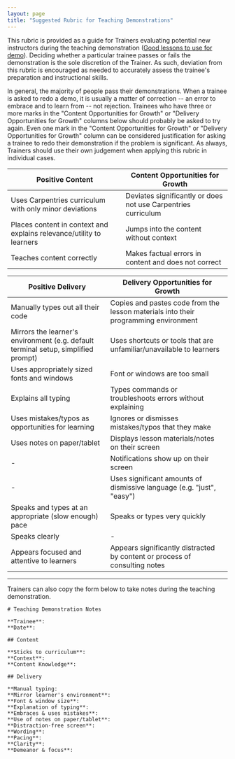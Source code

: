 ```yaml
---
layout: page
title: "Suggested Rubric for Teaching Demonstrations"
---
```


This rubric is provided as a guide for Trainers evaluating potential new instructors during the teaching demonstration ([Good lessons to use for demo](https://carpentries.github.io/instructor-training/demo_lessons/index.html)). Deciding whether a particular trainee passes or fails the demonstration is the sole discretion of the Trainer. As such, deviation from this rubric is encouraged as needed to accurately assess the trainee's preparation and instructional
skills.

In general, the majority of people pass their demonstrations. When a trainee is asked to redo a demo, it is usually a matter of correction -- an error to embrace and to learn from -- not rejection. Trainees who have three or more marks in the "Content Opportunities for Growth" or "Delivery Opportunities for Growth" columns below should probably be asked to try again. Even one mark in the "Content Opportunities for Growth" or "Delivery Opportunities for Growth" column can be considered justification for asking a trainee to redo their demonstration if the problem is significant. As always, Trainers should use their own judgement when applying this rubric in individual cases.  

|Positive Content|Content Opportunities for Growth |
|------|---------------------|
Uses Carpentries curriculum with only minor deviations|Deviates significantly or does not use Carpentries curriculum|
Places content in context and explains relevance/utility to learners|Jumps into the content without context|
Teaches content correctly|Makes factual errors in content and does not correct|

|Positive Delivery|Delivery Opportunities for Growth|
|------|---------------------|
Manually types out all their code| Copies and pastes code from the lesson materials into their programming environment
Mirrors the learner's environment (e.g. default terminal setup, simplified prompt)|Uses shortcuts or tools that are unfamiliar/unavailable to learners|
Uses appropriately sized fonts and windows|Font or windows are too small|
Explains all typing|Types commands or troubleshoots errors without explaining|
Uses mistakes/typos as opportunities for learning|Ignores or dismisses mistakes/typos that they make|
Uses notes on paper/tablet|Displays lesson materials/notes on their screen|
-|Notifications show up on their screen|
-|Uses significant amounts of dismissive language (e.g. "just", "easy")|
Speaks and types at an appropriate (slow enough) pace|Speaks or types very quickly|
Speaks clearly|-
Appears focused and attentive to learners|Appears significantly distracted by content or process of consulting notes|

---

Trainers can also copy the form below to take notes during the teaching demonstration.

```
# Teaching Demonstration Notes

**Trainee**:
**Date**:

## Content

**Sticks to curriculum**:
**Context**:
**Content Knowledge**:

## Delivery

**Manual typing:
**Mirror learner's environment**:
**Font & window size**:
**Explanation of typing**:
**Embraces & uses mistakes**:
**Use of notes on paper/tablet**:
**Distraction-free screen**:
**Wording**:
**Pacing**:
**Clarity**:
**Demeanor & focus**:
```
